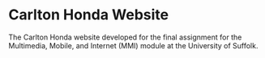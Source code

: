 # Carlton Honda Website

The Carlton Honda website developed for the final assignment for the Multimedia, Mobile, and Internet (MMI) module at the University of Suffolk.
